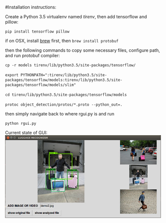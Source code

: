 #Installation instructions:

Create a Python 3.5 virtualenv named *tirenv*, then add tensorflow and pillow:
~~~~
pip install tensorflow pillow
~~~~

if on OSX, install [brew](http://brew.sh "brew for mac") first, then ```brew install protobuf```

then the following commands to copy some necessary files, configure path, and run protobuf compiler:

~~~~
cp -r models tirenv/lib/python3.5/site-packages/tensorflow/

export PYTHONPATH=":tirenv/lib/python3.5/site-packages/tensorflow/models:tirenv/lib/python3.5/site-packages/tensorflow/models/slim"

cd tirenv/lib/python3.5/site-packages/tensorflow/models

protoc object_detection/protos/*.proto --python_out=.
~~~~

then simply navigate back to where rgui.py is and run

~~~~
python rgui.py
~~~~

Current state of GUI:
![Alt](https://github.com/tirhomin/luggage-recognizer/blob/master/gui-wimage.jpg?raw=true "screenshot")
